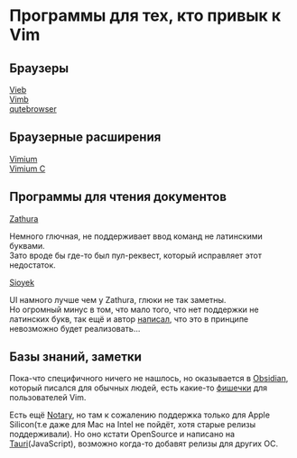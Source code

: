 # Программы для тех, кто привык к Vim

## Браузеры

[Vieb](https://vieb.dev) <br>
[Vimb](https://fanglingsu.github.io/vimb/) <br>
[qutebrowser](https://github.com/qutebrowser/qutebrowser)

## Браузерные расширения

[Vimium](https://github.com/philc/vimium) <br>
[Vimium C](https://github.com/gdh1995/vimium-c)

## Программы для чтения документов

[Zathura](https://github.com/pwmt/zathura)

Немного глючная, не поддерживает ввод команд не латинскими буквами. <br>
Зато вроде бы где-то был пул-реквест, который исправляет этот недостаток.

[Sioyek](https://github.com/ahrm/sioyek)

UI намного лучше чем у Zathura, глюки не так заметны. <br>
Но огромный минус в том, что мало того, что нет поддержки не латинских букв,
так ещё и автор [написал](https://github.com/ahrm/sioyek/issues/126), что это в принципе
невозможно будет реализовать...

## Базы знаний, заметки

Пока-что специфичного ничего не нашлось, но оказывается
в [Obsidian](https://obsidian.md), который писался для обычных людей,
есть какие-то [фишечки](https://publish.obsidian.md/hub/04+-+Guides%2C+Workflows%2C+%26+Courses/for+Vim+users)
для пользователей Vim.

Есть ещё [Notary](https://getnotary.app), но там к сожалению поддержка
только для Apple Silicon(т.е даже для Mac на Intel не пойдёт, хотя старые релизы поддерживали).
Но оно кстати OpenSource и написано на [Tauri](https://tauri.app)(JavaScript), возможно когда-то добавят релизы
для других ОС.
